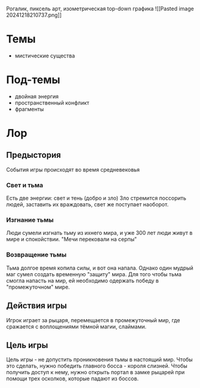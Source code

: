 Рогалик, пиксель арт, изометрическая top-down графика
![[Pasted image 20241218210737.png]]
# Темы
- мистические существа
# Под-темы
- двойная энергия
- пространственный конфликт
- фрагменты
# Лор
## Предыстория
События игры происходят во время средневековья
### Свет и тьма
Есть две энергии: свет и тень (добро и зло)
Зло стремится поссорить людей, заставить их враждовать, свет же поступает наоборот.
### Изгнание тьмы
Люди сумели изгнать тьму из ихнего мира, и уже 300 лет люди живут в мире и спокойствии. "Мечи перековали на серпы"
### Возвращение тьмы
Тьма долгое время копила силы, и вот она напала. Однако один мудрый маг сумел создать временную "защиту" мира. Для того чтобы тьма смогла напасть на мир, ей необходимо одержать победу в "промежуточном" мире. 
## Действия игры
Игрок играет за рыцаря, перемещается в промежуточный мир, где сражается с воплощениями тёмной магии, слаймами.

## Цель игры
Цель игры - не допустить проникновения тьмы в настоящий мир. Чтобы это сделать, нужно победить главного босса - короля слизней. Чтобы получить доступ к нему, нужно открыть портал в замке рыцарей при помощи трех осколков, которые падают из боссов.